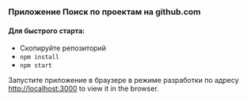 ### Приложение Поиск по проектам на github.com

#### Для быстрого старта:

* Скопируйте репозиторий
*  `npm install`
*  `npm start`

Запустите приложение в браузере в режиме разработки по адресу [http://localhost:3000](http://localhost:3000) to view it in the browser.